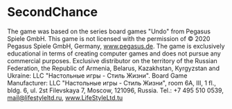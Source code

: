 # SecondChance

The game was based on the series board games "Undo" from Pegasus Spiele GmbH.
This game is not licensed with the permission of © 2020 Pegasus Spiele GmbH, Germany, www.pegasus.de. 
The game is exclusively educational in terms of creating computer games and does not pursue any commercial purposes. 
Exclusive distributor on the territory of the Russian Federation, the Republic of Armenia, Belarus, Kazakhstan, Kyrgyzstan and Ukraine: LLC "Настольные игры - Стиль Жизни".
Board Game Manufacturer: LLC "Настольные игры - Стиль Жизни", room 6A, III, 1 fl., bldg. 6, ul. 2st Filevskaya 7, Moscow, 121096, Russia. Tel.: +7 495 510 0539, mail@lifestyleltd.ru, www.LifeStyleLtd.tu

